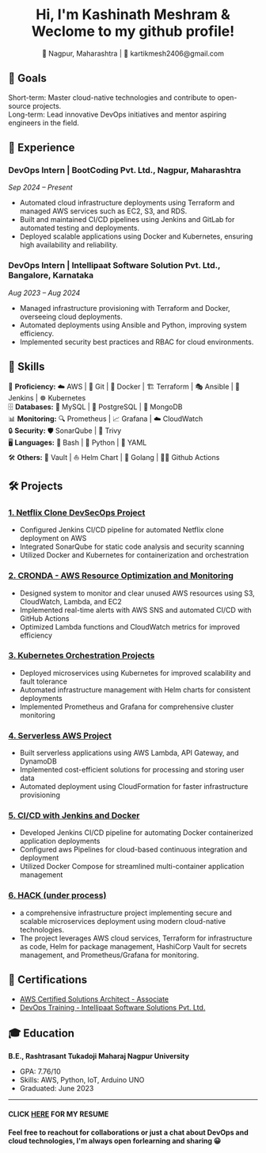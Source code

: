 <h1 align="center" >Hi, I'm Kashinath Meshram & Weclome to my github profile!</h1>

<p align="center">📍 Nagpur, Maharashtra | 📧 kartikmesh2406@gmail.com  </p>

## 🎯 Goals

Short-term: Master cloud-native technologies and contribute to open-source projects.<br>
Long-term: Lead innovative DevOps initiatives and mentor aspiring engineers in the field.

## 🚀 Experience

### DevOps Intern | BootCoding Pvt. Ltd., Nagpur, Maharashtra
*Sep 2024 – Present*

- Automated cloud infrastructure deployments using Terraform and managed AWS services such as EC2, S3, and RDS.
- Built and maintained CI/CD pipelines using Jenkins and GitLab for automated testing and deployments.
- Deployed scalable applications using Docker and Kubernetes, ensuring high availability and reliability.

### DevOps Intern | Intellipaat Software Solution Pvt. Ltd., Bangalore, Karnataka
*Aug 2023 – Aug 2024*

- Managed infrastructure provisioning with Terraform and Docker, overseeing cloud deployments.
- Automated deployments using Ansible and Python, improving system efficiency.
- Implemented security best practices and RBAC for cloud environments.

## 💼 Skills

🔧 **Proficiency:** ☁️ AWS | 🐙 Git | 🐳 Docker | 🏗️ Terraform | 🎭 Ansible | 🔧 Jenkins | ☸️ Kubernetes<br>
🗄️ **Databases:** 🐬 MySQL | 🐘 PostgreSQL | 🍃 MongoDB<br>
📊 **Monitoring:** 🔍 Prometheus | 📈 Grafana | ☁️ CloudWatch<br>
🔒 **Security:** 🛡️ SonarQube | 🔐 Trivy <br>
🖥️ **Languages:** 🐚 Bash | 🐍 Python | 📄 YAML<br>
🛠️ **Others:** 🔐 Vault | ⛵ Helm Chart | 🐹 Golang | 🏃‍♂️ Github Actions<br>


## 🛠️ Projects

### [1. Netflix Clone DevSecOps Project](https://github.com/Kartik-yo/Automated-Deployments-and-Server-Management.git)
- Configured Jenkins CI/CD pipeline for automated Netflix clone deployment on AWS
- Integrated SonarQube for static code analysis and security scanning
- Utilized Docker and Kubernetes for containerization and orchestration

### [2. CRONDA - AWS Resource Optimization and Monitoring](https://github.com/Kartik-yo/cronda.git)
- Designed system to monitor and clear unused AWS resources using S3, CloudWatch, Lambda, and EC2
- Implemented real-time alerts with AWS SNS and automated CI/CD with GitHub Actions
- Optimized Lambda functions and CloudWatch metrics for improved efficiency

### [3. Kubernetes Orchestration Projects](https://github.com/Kartik-yo/K8s-projects.git)
- Deployed microservices using Kubernetes for improved scalability and fault tolerance
- Automated infrastructure management with Helm charts for consistent deployments
- Implemented Prometheus and Grafana for comprehensive cluster monitoring

### [4. Serverless AWS Project](https://github.com/Kartik-yo/Serverless-AWS-Project)
- Built serverless applications using AWS Lambda, API Gateway, and DynamoDB
- Implemented cost-efficient solutions for processing and storing user data
- Automated deployment using CloudFormation for faster infrastructure provisioning

### [5. CI/CD with Jenkins and Docker](https://github.com/Kartik-yo/Cloud-Infrastructure-automation)
- Developed Jenkins CI/CD pipeline for automating Docker containerized application deployments
- Configured aws Pipelines for cloud-based continuous integration and deployment
- Utilized Docker Compose for streamlined multi-container application management

### [6. HACK (under process)](https://github.com/Kartik-yo/HACK)
- a comprehensive infrastructure project implementing secure and scalable microservices deployment using modern cloud-native technologies.
- The project leverages AWS cloud services, Terraform for infrastructure as code, Helm for package management, HashiCorp Vault for secrets management, and Prometheus/Grafana 
   for monitoring.

## 📜 Certifications

- <a align=left href="https://lms.intellipaat.com/certificate-link/?Yz05MTExOCZ1PTIzNDI1MCZleHQ9MQ==">AWS Certified Solutions Architect - Associate</a>
- <a align=left href="https://lms.intellipaat.com/certificate-link/?Yz01ODYzMCZ1PTIzNDI1MCZleHQ9MQ==">DevOps Training - Intellipaat Software Solutions Pvt. Ltd.</a>

## 🎓 Education

**B.E., Rashtrasant Tukadoji Maharaj Nagpur University**
- GPA: 7.76/10
- Skills: AWS, Python, IoT, Arduino UNO
- Graduated: June 2023

---
#### CLICK <a align=left href="https://github.com/Kartik-yo/kartik-yo/blob/main/K_MESHRAM_1Y_DEVOPS.pdf">HERE</a> **FOR MY RESUME**
#### Feel free to reachout for collaborations or just a chat about DevOps and cloud technologies, I'm always open forlearning and sharing 😀
